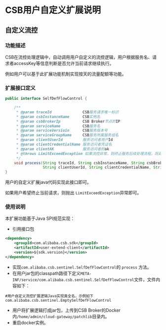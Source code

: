 # CSB用户自定义扩展说明
## 自定义流控
### 功能描述
CSB在流控处理逻辑中，自动调用用户自定义的流控逻辑，用户根据服务名、请求者accessKey等信息判断是否允许当前请求继续执行。

例如用户可以基于此扩展功能机制实现按天的流量配额等功能。

### 扩展接口定义
```java
public interface SelfDefFlowControl {

    /**
     * @param traceId              CSB服务请求唯一标识
     * @param csbInstanceName      CSB实例名
     * @param csbBrokerIp          CSB Broker节点的IP
     * @param serviceName          CSB服务名
     * @param serviceVersioin      CSB服务版本号
     * @param serviceGroupName     CSB服务所属服务组名
     * @param clientUserId         服务访问者用户Id
     * @param clientCredentialName 服务访问者凭证名
     * @param clientAK             服务访问者的ak
     * @throws LimitExceedException 如果流控异常，则终止服务后续处理流程，将异常信息返回给CSB客户端
     */
    void process(String traceId, String csbInstanceName, String csbBrokerIp, String serviceName, String serviceVersioin, String serviceGroupName,
                 String clientUserId, String clientCredentialName, String clientAK) throws LimitExceedException;
}
```
用户的自定义扩展java代码实现此接口即可。

如果用户希望终止当前请求，则抛出 `LimitExceedException`异常即可。
### 使用说明
本扩展功能基于Java SPI规范实现：
* 引用接口包
```xml
<dependency>
    <groupId>com.alibaba.csb.sdk</groupId>
    <artifactId>user-extend-client</artifactId>
    <version>${sdk.version}</version>
</dependency>
```
* 实现`com.alibaba.csb.sentinel.SelfDefFlowControl`的 `process` 方法。
* 在用户jar包的classpath路径下定义`META-INF/service/com.alibaba.csb.sentinel.SelfDefFlowControl`文件，文件内容如下：
```text
#用户自定义流控扩展逻辑Java实现类全名，示例如下
com.alibaba.csb.sentinel.EmptySelfDefFlowControl
```
* 用户将扩展逻辑打成jar包，上传到CSB Broker的Docker内`/home/admin/cloud-gateway/patchlib`目录内。
* 重启docker实例。
